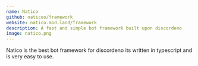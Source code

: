 ```yaml
---
name: Natico
github: naticoo/framework
website: natico.mod.land/framework
description: A fast and simple bot framework built upon discordeno
image: natico.png
---
```


Natico is the best bot framework for discordeno its written in typescript and is very easy to use.
